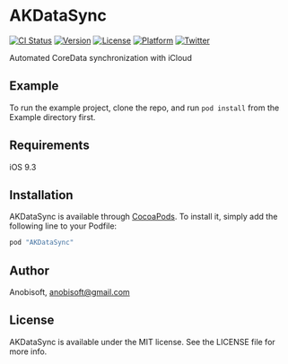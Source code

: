# AKDataSync

[![CI Status](http://img.shields.io/travis/Anobisoft/AKDataSync.svg?style=flat)](https://travis-ci.org/Anobisoft/AKDataSync)
[![Version](https://img.shields.io/cocoapods/v/AKDataSync.svg?style=flat)](http://cocoapods.org/pods/AKDataSync)
[![License](https://img.shields.io/cocoapods/l/AKDataSync.svg?style=flat)](http://cocoapods.org/pods/AKDataSync)
[![Platform](https://img.shields.io/cocoapods/p/AKDataSync.svg?style=flat)](http://cocoapods.org/pods/AKDataSync)
[![Twitter](https://img.shields.io/badge/twitter-@Anobisoft-blue.svg?style=flat)](http://twitter.com/Anobisoft)

Automated CoreData synchronization with iCloud

## Example

To run the example project, clone the repo, and run `pod install` from the Example directory first.

## Requirements

iOS 9.3

## Installation

AKDataSync is available through [CocoaPods](http://cocoapods.org). To install
it, simply add the following line to your Podfile:

```ruby
pod "AKDataSync"
```

## Author

Anobisoft, anobisoft@gmail.com

## License

AKDataSync is available under the MIT license. See the LICENSE file for more info.
